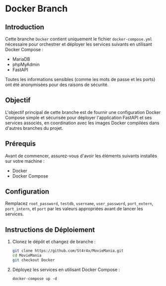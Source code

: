 # Docker Branch

## Introduction

Cette branche `Docker` contient uniquement le fichier `docker-compose.yml` nécessaire pour orchestrer et déployer les services suivants en utilisant Docker Compose :
- MariaDB
- phpMyAdmin
- FastAPI

Toutes les informations sensibles (comme les mots de passe et les ports) ont été anonymisées pour des raisons de sécurité.

## Objectif

L'objectif principal de cette branche est de fournir une configuration Docker Compose simple et sécurisée pour déployer l'application FastAPI et ses services associés, en coordination avec les images Docker compilées dans d'autres branches du projet.

## Prérequis

Avant de commencer, assurez-vous d'avoir les éléments suivants installés sur votre machine :
- Docker
- Docker Compose

## Configuration

Remplacez `root_password`, `testdb`, `username`, `user_password`, `port_extern`, `port_intern`, et `port` par les valeurs appropriées avant de lancer les services.

## Instructions de Déploiement

1. Clonez le dépôt et changez de branche :
   ```sh
   git clone https://github.com/St4r4x/MovieMania.git
   cd MovieMania
   git checkout Docker

2. Déployez les services en utilisant Docker Compose :

   `docker-compose up -d`
